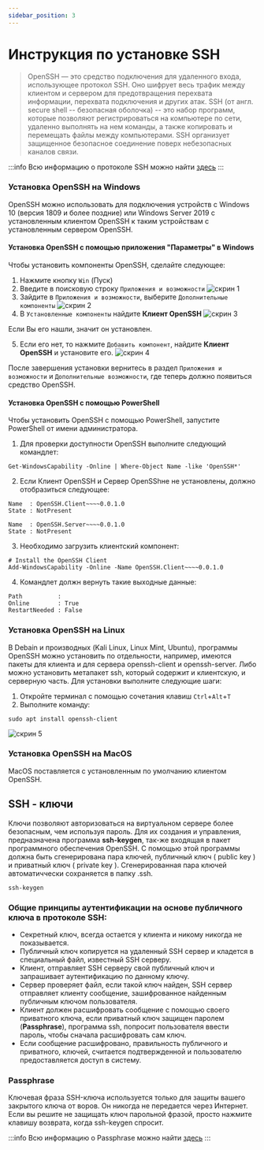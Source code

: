 ```yaml
---
sidebar_position: 3
---
```


# Инструкция по установке SSH
 > OpenSSH — это средство подключения для удаленного входа, использующее протокол SSH. Оно шифрует весь трафик между клиентом и сервером для предотвращения перехвата информации, перехвата подключения и других атак.
 SSH (от англ. secure shell -- безопасная оболочка)  -- это набор программ, которые позволяют регистрироваться на компьютере по сети, удаленно выполнять на нем команды, а также копировать и перемещать файлы между компьютерами. SSH организует защищенное безопасное соединение поверх небезопасных каналов связи.

:::info
Всю информацию о протоколе SSH можно найти [здесь](http://xgu.ru/wiki/SSH)
:::

### Установка OpenSSH на Windows
OpenSSH можно использовать для подключения устройств с Windows 10 (версия 1809 и более поздние) или Windows Server 2019 с установленным клиентом OpenSSH к таким устройствам с установленным сервером OpenSSH.
#### Установка OpenSSH с помощью приложения "Параметры" в Windows
Чтобы установить компоненты OpenSSH, сделайте следующее:

1. Нажмите кнопку `Win` (Пуск) 
2. Введите в поисковую строку `Приложения и возможности`
![скрин 1](/img/images/SSH_1.png)
3. Зайдите в `Приложения и возможности`, выберите  `Дополнительные компоненты`
![скрин 2](/img/images/SSH_2.png)
4. В `Установленные компоненты` найдите **Клиент OpenSSH**
![скрин 3](/img/images/SSH_3.png)

Если Вы его нашли, значит он установлен.

5. Если его нет, то нажмите `Добавить компонент`, найдите **Клиент OpenSSH** и установите его.
![скрин 4](/img/images/SSH_4.png)

После завершения установки вернитесь в раздел `Приложения и возможности` и `Дополнительные возможности`, где теперь должно появиться средство OpenSSH.

#### Установка OpenSSH с помощью PowerShell
Чтобы установить OpenSSH с помощью PowerShell, запустите PowerShell от имени администратора. 
1. Для проверки доступности OpenSSH выполните следующий командлет:
```
Get-WindowsCapability -Online | Where-Object Name -like 'OpenSSH*'
```
2. Если Клиент OpenSSH и Сервер OpenSShне не установлены, должно отобразиться следующее:
```
Name  : OpenSSH.Client~~~~0.0.1.0
State : NotPresent

Name  : OpenSSH.Server~~~~0.0.1.0
State : NotPresent
```
3. Необходимо загрузить клиентский компонент:
```
# Install the OpenSSH Client
Add-WindowsCapability -Online -Name OpenSSH.Client~~~~0.0.1.0
```
4. Командлет должн вернуть такие выходные данные:
```
Path          :
Online        : True
RestartNeeded : False
```


### Установка OpenSSH на Linux 
В Debain и производных (Kali Linux, Linux Mint, Ubuntu), программы OpenSSH можно установить по отдельности, например, имеются пакеты для клиента и для сервера openssh-client и openssh-server. Либо можно установить метапакет ssh, который содержит и клиентскую, и серверную часть. Для установки выполните следующие шаги:
1. Откройте терминал с помощью сочетания клавиш `Ctrl`+`Alt`+`T`
2. Выполните команду:
```
sudo apt install openssh-client
```
    
![скрин 5](/img/images/SSH_5.png)


### Установка OpenSSH на MacOS 
MacOS поставляется с установленным по умолчанию клиентом OpenSSH.


## SSH - ключи 
Ключи позволяют авторизоваться на виртуальном сервере более безопасным, чем используя пароль. Для их создания и управления, предназначена программа **ssh-keygen**, так-же входящая в пакет программного обеспечения OpenSSH. С помощью этой программы должна быть сгенерирована пара ключей, публичный ключ ( public key ) и приватный ключ ( private key ). Сгенерированная пара ключей автоматиччески сохраняется в папку .ssh. 
```
ssh-keygen
```

### Общие принципы аутентификации на основе публичного ключа в протоколе SSH:
- Секретный ключ, всегда остается у клиента и никому никогда не показывается.
- Публичный ключ копируется на удаленный SSH сервер и кладется в специальный файл, известный SSH серверу. 
- Клиент, отправляет SSH серверу свой публичный ключ и запрашивает аутентификацию по данному ключу.
- Сервер проверяет файл, если такой ключ найден, SSH сервер отправляет клиенту сообщение, зашифрованное найденным публичным ключом пользователя.
- Клиент должен расшифровать сообщение с помощью своего приватного ключа, если приватный ключ защищен паролем (**Passphrase**), программа ssh, попросит пользователя ввести пароль, чтобы сначала расшифровать сам ключ.
- Если сообщение расшифровано, правильность публичного и приватного, ключей, считается подтвержденной и пользователю предоставляется доступ в систему.

### Passphrase
Ключевая фраза SSH-ключа используется только для защиты вашего закрытого ключа от воров. Он никогда не передается через Интернет. Если вы решите не защищать ключ парольной фразой, просто нажмите клавишу возврата, когда ssh-keygen спросит.

:::info
Всю информацию о Passphrase можно найти [здесь](https://help.ubuntu.com/community/SSH/OpenSSH/Keys)
:::

